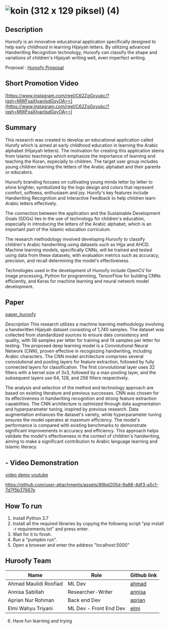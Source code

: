 # ![koin (312 x 129 piksel) (4)](https://github.com/user-attachments/assets/05daac8e-8689-4706-b1e3-cf8e25c2bb7c)


## Description
Huroofy is an innovative educational application specifically designed to help early childhood in learning Hijaiyah letters. By utilizing advanced Handwriting Recognition technology, Huroofy can classify the shape and variations of children's Hijaiyah writing well, even imperfect writing.

Proposal : [Huroofy Proposal](https://github.com/upreean/Huroofy/blob/main/Capstone%20Project%20Proposal%20-%20Team%20Huroofy.pdf)

## Short Promotion Video
[https://www.instagram.com/reel/C62ZgGxyukc/?igsh=MWFxaXIyanlsdGsyOA==](https://www.instagram.com/reel/C62ZgGxyukc/?igsh=MWFxaXIyanlsdGsyOA==)

## Summary
This research was created to develop an educational application called Hurofy which is aimed at early childhood education in
learning the Arabic alphabet (Hijaiyah letters). The motivation for creating this application stems from Islamic teachings 
which emphasize the importance of learning and teaching the Koran, especially to children. The target user group includes 
young children learning the letters of the Arabic alphabet and their parents or educators.

Huroofy branding focuses on cultivating young minds letter by letter to shine brighter, symbolized by the logo design and 
colors that represent comfort, softness, enthusiasm and joy. Hurofy's key features include Handwriting Recognition and 
Interactive Feedback to help children learn Arabic letters effectively.

The connection between the application and the Sustainable Development Goals (SDGs) lies in the use of technology for children's 
education, especially in introducing the letters of the Arabic alphabet, which is an important part of the Islamic education curriculum.

The research methodology involved developing Huroofy to classify children's Arabic handwriting using datasets such as Hijja and AHCD. 
Machine learning models, specifically CNNs, will be trained and tested using data from these datasets, with evaluation metrics such as 
accuracy, precision, and recall determining the model's effectiveness.

Technologies used in the development of Huroofy include OpenCV for image processing, Python for programming, TensorFlow for building CNNs 
efficiently, and Keras for machine learning and neural network model development.

## Paper
[paper_huroofy](https://github.com/upreean/Huroofy/blob/main/Paper_Huroofy_Supervised%20Deep%20Learning_ML.pdf)

*Description*
This research utilizes a machine learning methodology involving a handwritten Hijaiyah dataset consisting of 1,740 samples. The dataset was collected from standardized sources to ensure data consistency and quality, with 56 samples per letter for training and 14 samples per letter for testing. The proposed deep learning model is a Convolutional Neural Network (CNN), proven effective in recognizing handwriting, including Arabic characters. The CNN model architecture comprises several convolutional and pooling layers for feature extraction, followed by fully connected layers for classification. The first convolutional layer uses 32 filters with a kernel size of 3x3, followed by a max-pooling layer, and the subsequent layers use 64, 128, and 256 filters respectively.

The analysis and selection of the method and technology approach are based on existing literature and previous successes. CNN was chosen for its effectiveness in handwriting recognition and strong feature extraction capabilities. The CNN architecture is optimized through data augmentation and hyperparameter tuning, inspired by previous research. Data augmentation enhances the dataset's variety, while hyperparameter tuning ensures the model operates at maximum efficiency. The model's performance is compared with existing benchmarks to demonstrate significant improvements in accuracy and efficiency. This approach helps validate the model's effectiveness in the context of children's handwriting, aiming to make a significant contribution to Arabic language learning and Islamic literacy.

## -	Video Demonstration 
[video demo youtube](https://youtu.be/UJut7towIXg)

https://github.com/user-attachments/assets/89bd205d-9a88-4df3-a5c1-7d7f5b37667e

## How To run
1. Install Python 3.7
2. Install all the required libraries by copying the following script "pip install -r requirements.txt" and press enter.
3. Wait for it to finish.
4. Run a "pumpkin run".
5. Open a browser and enter the address "localhost:5000"


## Huroofy Team
| Name                  | Role                  | Github link |
|-----------------------|-----------------------|-------------|
| Ahmad Maulidi Roofiad | ML Dev                | [ahmad](https://github.com/Didin07) |
| Annisa Sabillah       | Researcher-Writer     | [annisa](https://github.com/annisasabil) |
| Aprian Nur Rohman     | Back end Dev          | [aprian](https://github.com/upreean) |
| Elmi Wahyu Triyani    | ML Dev - Front End Dev| [elmi](https://github.com/elmiwahyu) |


6. Have fun learning and trying

